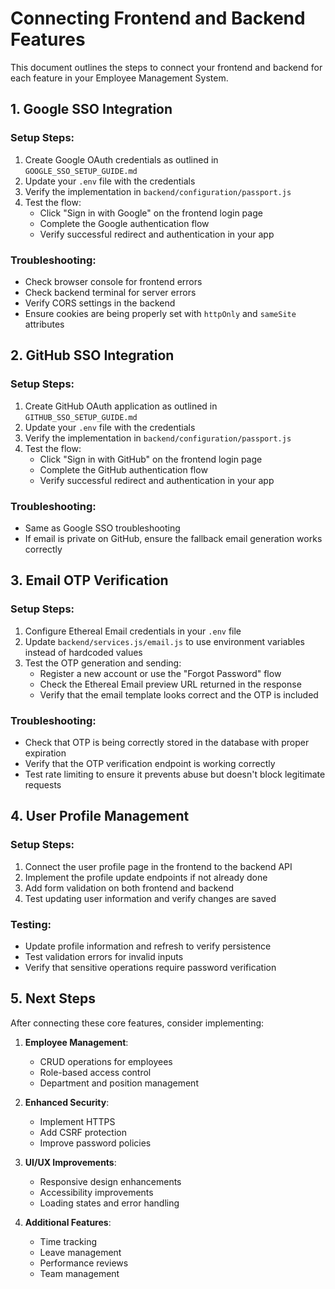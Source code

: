 # Connecting Frontend and Backend Features

This document outlines the steps to connect your frontend and backend for each feature in your Employee Management System.

## 1. Google SSO Integration

### Setup Steps:
1. Create Google OAuth credentials as outlined in `GOOGLE_SSO_SETUP_GUIDE.md`
2. Update your `.env` file with the credentials
3. Verify the implementation in `backend/configuration/passport.js`
4. Test the flow:
   - Click "Sign in with Google" on the frontend login page
   - Complete the Google authentication flow
   - Verify successful redirect and authentication in your app

### Troubleshooting:
- Check browser console for frontend errors
- Check backend terminal for server errors
- Verify CORS settings in the backend
- Ensure cookies are being properly set with `httpOnly` and `sameSite` attributes

## 2. GitHub SSO Integration

### Setup Steps:
1. Create GitHub OAuth application as outlined in `GITHUB_SSO_SETUP_GUIDE.md`
2. Update your `.env` file with the credentials
3. Verify the implementation in `backend/configuration/passport.js`
4. Test the flow:
   - Click "Sign in with GitHub" on the frontend login page
   - Complete the GitHub authentication flow
   - Verify successful redirect and authentication in your app

### Troubleshooting:
- Same as Google SSO troubleshooting
- If email is private on GitHub, ensure the fallback email generation works correctly

## 3. Email OTP Verification

### Setup Steps:
1. Configure Ethereal Email credentials in your `.env` file
2. Update `backend/services.js/email.js` to use environment variables instead of hardcoded values
3. Test the OTP generation and sending:
   - Register a new account or use the "Forgot Password" flow
   - Check the Ethereal Email preview URL returned in the response
   - Verify that the email template looks correct and the OTP is included

### Troubleshooting:
- Check that OTP is being correctly stored in the database with proper expiration
- Verify that the OTP verification endpoint is working correctly
- Test rate limiting to ensure it prevents abuse but doesn't block legitimate requests

## 4. User Profile Management

### Setup Steps:
1. Connect the user profile page in the frontend to the backend API
2. Implement the profile update endpoints if not already done
3. Add form validation on both frontend and backend
4. Test updating user information and verify changes are saved

### Testing:
- Update profile information and refresh to verify persistence
- Test validation errors for invalid inputs
- Verify that sensitive operations require password verification

## 5. Next Steps

After connecting these core features, consider implementing:

1. **Employee Management**:
   - CRUD operations for employees
   - Role-based access control 
   - Department and position management

2. **Enhanced Security**:
   - Implement HTTPS
   - Add CSRF protection
   - Improve password policies

3. **UI/UX Improvements**:
   - Responsive design enhancements
   - Accessibility improvements
   - Loading states and error handling

4. **Additional Features**:
   - Time tracking
   - Leave management
   - Performance reviews
   - Team management

